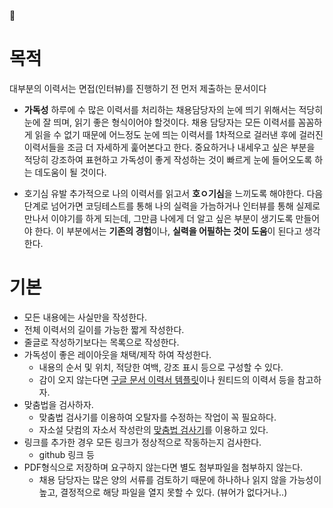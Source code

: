 🏢
# 목적 
대부분의 이력서는 면접(인터뷰)를 진행하기 전 먼저 제출하는 문서이다

- **가독성**
하루에 수 많은 이력서를 처리하는 채용담당자의 눈에 띄기 위해서는 적당히 눈에 잘 띄며, 읽기 좋은 형식이어야 할것이다.
채용 담당자는 모든 이력서를 꼼꼼하게 읽을 수 없기 때문에 어느정도 눈에 띄는 이력서를 1차적으로 걸러낸 후에 걸러진 이력서들을 조금 더 자세하게 훑어본다고 한다.
중요하거나 내세우고 싶은 부분을 적당히 강조하여 표현하고 가독성이 좋게 작성하는 것이 빠르게 눈에 들어오도록 하는 데도움이 될 것이다.

- 호기심 유발
추가적으로 나의 이력서를 읽고서 **호ㅇ기심**을 느끼도록 해야한다. 다음 단계로 넘어가면 코딩테스트를 통해 나의 실력을 가늠하거나 인터뷰를 통해 실제로 만나서 이야기를 하게 되는데, 그만큼 나에게 더 알고 싶은 부분이 생기도록 만들어야 한다. 이 부분에서는 **기존의 경험**이나, **실력을 어필하는 것이 도움**이 된다고 생각한다.


# 기본

-   모든 내용에는 사실만을 작성한다.
-   전체 이력서의 길이를 가능한 짧게 작성한다.
-   줄글로 작성하기보다는 목록으로 작성한다.
-   가독성이 좋은 레이아웃을 채택/제작 하여 작성한다.
    -   내용의 순서 및 위치, 적당한 여백, 강조 표시 등으로 구성할 수 있다.
    -   감이 오지 않는다면 [구글 문서 이력서 템플릿](https://docs.google.com/document/u/0/?ftv=1&tgif=c)이나 원티드의 이력서 등을 참고하자.
-   맞춤법을 검사하자.
    -   맞춤법 검사기를 이용하여 오탈자를 수정하는 작업이 꼭 필요하다.
    -   자소설 닷컴의 자소서 작성란의 [맞춤법 검사기](https://www.jasoseol.com/resume)를 이용하고 있다.
-   링크를 추가한 경우 모든 링크가 정상적으로 작동하는지 검사한다.
    -   github 링크 등
-   PDF형식으로 저장하며 요구하지 않는다면 별도 첨부파일을 첨부하지 않는다.
    -   채용 담당자는 많은 양의 서류를 검토하기 때문에 하나하나 읽지 않을 가능성이 높고, 결정적으로 해당 파일을 열지 못할 수 있다. (뷰어가 없다거나..)